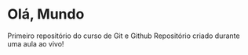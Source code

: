 # Olá, Mundo
 Primeiro repositório do curso de Git e Github
Repositório criado durante uma aula ao vivo!

